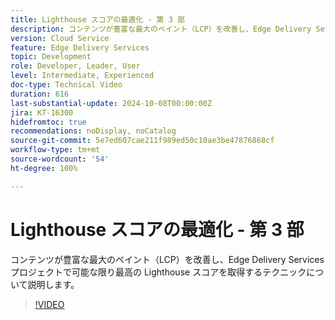 ```yaml
---
title: Lighthouse スコアの最適化 - 第 3 部
description: コンテンツが豊富な最大のペイント（LCP）を改善し、Edge Delivery Services プロジェクトで可能な限り最高の Lighthouse スコアを取得するテクニックについて説明します。
version: Cloud Service
feature: Edge Delivery Services
topic: Development
role: Developer, Leader, User
level: Intermediate, Experienced
doc-type: Technical Video
duration: 616
last-substantial-update: 2024-10-08T00:00:00Z
jira: KT-16300
hidefromtoc: true
recommendations: noDisplay, noCatalog
source-git-commit: 5e7ed607cae211f989ed50c10ae3be47876868cf
workflow-type: tm+mt
source-wordcount: '54'
ht-degree: 100%

---
```



# Lighthouse スコアの最適化 - 第 3 部

コンテンツが豊富な最大のペイント（LCP）を改善し、Edge Delivery Services プロジェクトで可能な限り最高の Lighthouse スコアを取得するテクニックについて説明します。

>[!VIDEO](https://video.tv.adobe.com/v/3435001/?learn=on)
